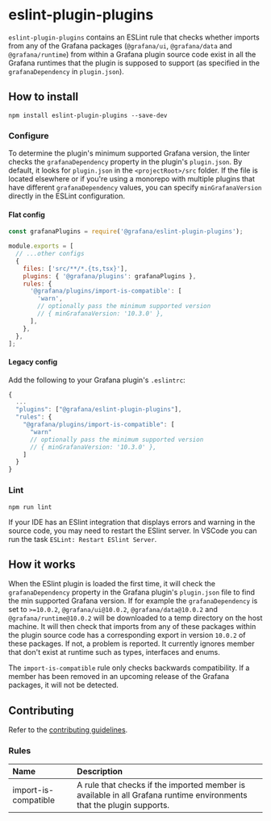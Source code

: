 # eslint-plugin-plugins

`eslint-plugin-plugins` contains an ESLint rule that checks whether imports from any of the Grafana packages (`@grafana/ui`, `@grafana/data` and `@grafana/runtime`) from within a Grafana plugin source code exist in all the Grafana runtimes that the plugin is supposed to support (as specified in the `grafanaDependency` in `plugin.json`).

## How to install

```shell
npm install eslint-plugin-plugins --save-dev
```

### Configure

To determine the plugin's minimum supported Grafana version, the linter checks the `grafanaDependency` property in the plugin's `plugin.json`. By default, it looks for `plugin.json` in the `<projectRoot>/src` folder. If the file is located elsewhere or if you're using a monorepo with multiple plugins that have different `grafanaDependency` values, you can specify `minGrafanaVersion` directly in the ESLint configuration.

#### Flat config

```js
const grafanaPlugins = require('@grafana/eslint-plugin-plugins');

module.exports = [
  // ...other configs
  {
    files: ['src/**/*.{ts,tsx}'],
    plugins: { '@grafana/plugins': grafanaPlugins },
    rules: {
      '@grafana/plugins/import-is-compatible': [
        'warn',
        // optionally pass the minimum supported version
        // { minGrafanaVersion: '10.3.0' },
      ],
    },
  },
];
```

#### Legacy config

Add the following to your Grafana plugin's `.eslintrc`:

```js
{
  ...
  "plugins": ["@grafana/eslint-plugin-plugins"],
  "rules": {
    "@grafana/plugins/import-is-compatible": [
      "warn"
      // optionally pass the minimum supported version
      // { minGrafanaVersion: '10.3.0' },
    ]
  }
}
```

### Lint

```shell
npm run lint
```

If your IDE has an ESlint integration that displays errors and warning in the source code, you may need to restart the ESlint server. In VSCode you can run the task `ESLint: Restart ESlint Server`.

## How it works

When the ESlint plugin is loaded the first time, it will check the `grafanaDependency` property in the Grafana plugin's `plugin.json` file to find the min supported Grafana version. If for example the `grafanaDependency` is set to `>=10.0.2`, `@grafana/ui@10.0.2`, `@grafana/data@10.0.2` and `@grafana/runtime@10.0.2` will be downloaded to a temp directory on the host machine. It will then check that imports from any of these packages within the plugin source code has a corresponding export in version `10.0.2` of these packages. If not, a problem is reported. It currently ignores member that don't exist at runtime such as types, interfaces and enums.

The `import-is-compatible` rule only checks backwards compatibility. If a member has been removed in an upcoming release of the Grafana packages, it will not be detected.

## Contributing

Refer to the [contributing guidelines](./CONTRIBUTING.md).

### Rules

| Name                 | Description                                                                                                          |
| :------------------- | :------------------------------------------------------------------------------------------------------------------- |
| import-is-compatible | A rule that checks if the imported member is available in all Grafana runtime environments that the plugin supports. |
